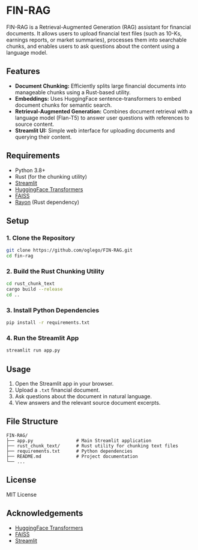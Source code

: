 # FIN-RAG

FIN-RAG is a Retrieval-Augmented Generation (RAG) assistant for financial documents. It allows users to upload financial text files (such as 10-Ks, earnings reports, or market summaries), processes them into searchable chunks, and enables users to ask questions about the content using a language model.

## Features

- **Document Chunking:** Efficiently splits large financial documents into manageable chunks using a Rust-based utility.
- **Embeddings:** Uses HuggingFace sentence-transformers to embed document chunks for semantic search.
- **Retrieval-Augmented Generation:** Combines document retrieval with a language model (Flan-T5) to answer user questions with references to source content.
- **Streamlit UI:** Simple web interface for uploading documents and querying their content.

## Requirements

- Python 3.8+
- Rust (for the chunking utility)
- [Streamlit](https://streamlit.io/)
- [HuggingFace Transformers](https://huggingface.co/docs/transformers/index)
- [FAISS](https://github.com/facebookresearch/faiss)
- [Rayon](https://crates.io/crates/rayon) (Rust dependency)

## Setup

### 1. Clone the Repository

```sh
git clone https://github.com/oglego/FIN-RAG.git
cd fin-rag
```

### 2. Build the Rust Chunking Utility

```sh
cd rust_chunk_text
cargo build --release
cd ..
```

### 3. Install Python Dependencies

```sh
pip install -r requirements.txt
```

### 4. Run the Streamlit App

```sh
streamlit run app.py
```

## Usage

1. Open the Streamlit app in your browser.
2. Upload a `.txt` financial document.
3. Ask questions about the document in natural language.
4. View answers and the relevant source document excerpts.

## File Structure

```
FIN-RAG/
├── app.py                # Main Streamlit application
├── rust_chunk_text/      # Rust utility for chunking text files
├── requirements.txt      # Python dependencies
├── README.md             # Project documentation
└── ...
```

## License

MIT License

## Acknowledgements

- [HuggingFace Transformers](https://huggingface.co/)
- [FAISS](https://github.com/facebookresearch/faiss)
- [Streamlit](https://streamlit.io/)
